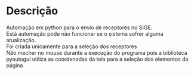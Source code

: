 <h1> Descrição</h1>
<p>
  Automação em python para o envio de receptores no SIGE.<br>
  Está automação pode não funcionar se o sistema sofrer alguma atualização.<br>
  Foi criada unicamente para a seleção dos receptores<br>
  Não mecher no mouse durante a execução do programa pois a biblioteca pyautogui utiliza as coordenadas da tela para a seleção dos elementos da página<br>
</p>

